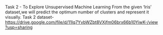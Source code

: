 Task 2 - To Explore Unsupervised Machine Learning From the given ‘Iris’ dataset,we will predict the optimum number of clusters and represent it visually.
Task 2 dataset- https://drive.google.com/file/d/11Iq7YvbWZbt8VXjfm06brx66b10YiwK-/view?usp=sharing
